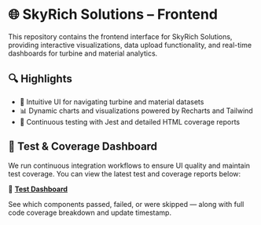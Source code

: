 # 🌐 SkyRich Solutions – Frontend

This repository contains the frontend interface for SkyRich Solutions, providing interactive visualizations, data upload functionality, and real-time dashboards for turbine and material analytics.

## 🔍 Highlights

- 🧭 Intuitive UI for navigating turbine and material datasets
- 📊 Dynamic charts and visualizations powered by Recharts and Tailwind
- 🧪 Continuous testing with Jest and detailed HTML coverage reports

## 🧪 Test & Coverage Dashboard

We run continuous integration workflows to ensure UI quality and maintain test coverage. You can view the latest test and coverage reports below:

📂 [**Test Dashboard**](https://skyrich-solutions.github.io/Frontend/) 

See which components passed, failed, or were skipped — along with full code coverage breakdown and update timestamp.
